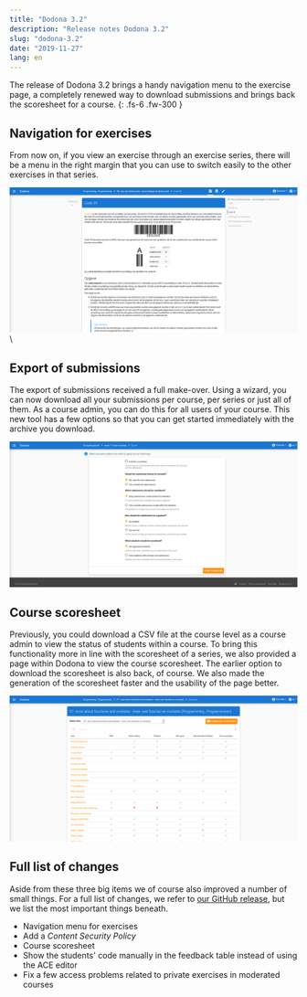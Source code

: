 ```yaml
---
title: "Dodona 3.2"
description: "Release notes Dodona 3.2"
slug: "dodona-3.2"
date: "2019-11-27"
lang: en
---
```


The release of Dodona 3.2 brings a handy navigation menu to the exercise page, a completely renewed way to download submissions and brings back the scoresheet for a course.
{: .fs-6 .fw-300 }

## Navigation for exercises

From now on, if you view an exercise through an exercise series, there will be a menu in the right margin that you can use to switch easily to the other exercises in that series.

![Navigation for exercises](/assets/img/news/dodona-3.2/exercise-navigation-nl.png)\

## Export of submissions

The export of submissions received a full make-over. Using a wizard, you can now download all your submissions per course, per series or just all of them. As a course admin, you can do this for all users of your course. This new tool has a few options so that you can get started immediately with the archive you download.

![Options for exporting submissions](/assets/img/news/dodona-3.2/export-en.png)

## Course scoresheet

Previously, you could download a CSV file at the course level as a course admin to view the status of students within a course. To bring this functionality more in line with the scoresheet of a series, we also provided a page within Dodona to view the course scoresheet. The earlier option to download the scoresheet is also back, of course. We also made the generation of the scoresheet faster and the usability of the page better.

![New scoresheet page](/assets/img/news/dodona-3.2/scoresheet-en.png)


## Full list of changes

Aside from these three big items we of course also improved a number of small things. For a full list of changes, we refer to [our GitHub release](https://github.com/dodona-edu/dodona/releases/tag/3.2), but we list the most important things beneath.

* Navigation menu for exercises
* Add a _Content Security Policy_
* Course scoresheet
* Show the students' code manually in the feedback table instead of using the ACE editor
* Fix a few access problems related to private exercises in moderated courses
